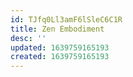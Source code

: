 ```yaml
---
id: TJfq0Ll3amF6lSleC6C1R
title: Zen Embodiment
desc: ''
updated: 1639759165193
created: 1639759165193
---
```


